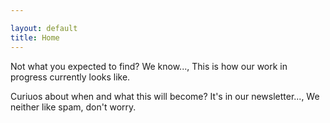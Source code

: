 ```yaml
---

layout: default
title: Home
---
```


Not what you expected to find?
We know...,
This is how our work in progress currently looks like.

Curiuos about when and what this will become?
It's in our newsletter...,
We neither like spam, don't worry.  
